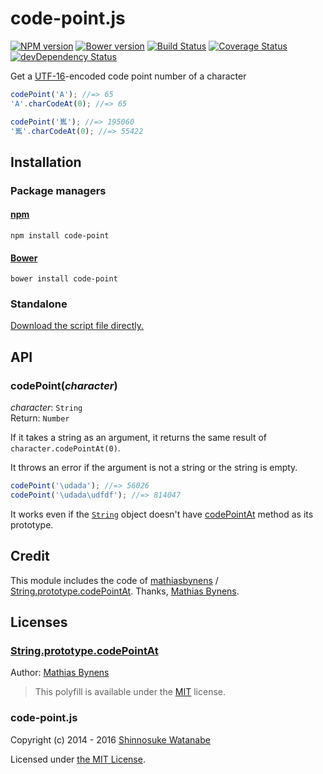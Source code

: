 # code-point.js

[![NPM version](https://img.shields.io/npm/v/code-point.svg)](https://www.npmjs.com/package/code-point)
[![Bower version](https://img.shields.io/bower/v/code-point.svg)](https://github.com/shinnn/code-point.js/releases)
[![Build Status](https://travis-ci.org/shinnn/code-point.js.svg?branch=master)](https://travis-ci.org/shinnn/code-point.js)
[![Coverage Status](https://img.shields.io/coveralls/shinnn/code-point.js.svg)](https://coveralls.io/r/shinnn/code-point.js)
[![devDependency Status](https://david-dm.org/shinnn/code-point.js/dev-status.svg)](https://david-dm.org/shinnn/code-point.js#info=devDependencies)

Get a [UTF-16](https://wikipedia.org/wiki/UTF-16)-encoded code point number of a character

```javascript
codePoint('A'); //=> 65
'A'.charCodeAt(0); //=> 65

codePoint('嶲'); //=> 195060
'嶲'.charCodeAt(0); //=> 55422
```

## Installation

### Package managers

#### [npm](https://www.npmjs.com/)

```
npm install code-point
```

#### [Bower](http://bower.io/)

```
bower install code-point
```

### Standalone

[Download the script file directly.](https://raw.githubusercontent.com/shinnn/code-point.js/master/browser.js)

## API

### codePoint(*character*)

*character*: `String`  
Return: `Number`

If it takes a string as an argument, it returns the same result of `character.codePointAt(0)`.

It throws an error if the argument is not a string or the string is empty.

```javascript
codePoint('\udada'); //=> 56026
codePoint('\udada\udfdf'); //=> 814047
```

It works even if the [`String`](https://developer.mozilla.org/docs/Web/JavaScript/Reference/Global_Objects/String) object doesn't have [codePointAt](https://developer.mozilla.org/docs/Web/JavaScript/Reference/Global_Objects/String/codePointAt) method as its prototype.

## Credit

This module includes the code of [mathiasbynens](https://github.com/mathiasbynens) / [String.prototype.codePointAt](https://github.com/mathiasbynens/String.prototype.codePointAt). Thanks, [Mathias Bynens][mathias].

## Licenses

### [String.prototype.codePointAt](https://github.com/mathiasbynens/String.prototype.codePointAt#license)

Author: [Mathias Bynens][mathias]

> This polyfill is available under the [MIT](https://opensource.org/licenses/mit-license) license.

### code-point.js

Copyright (c) 2014 - 2016 [Shinnosuke Watanabe](https://github.com/shinnn)

Licensed under [the MIT License](https://github.com/shinnn/code-point/blob/master/LICENSES.md#code-pointjs).

[mathias]: https://mathiasbynens.be/

